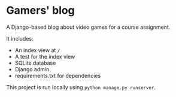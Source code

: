 #  Gamers' blog

A Django-based blog about video games for a course assignment.

It includes:
- An index view at `/`
- A test for the index view
- SQLite database
- Django admin
- requirements.txt for dependencies

This project is run locally using `python manage.py runserver`.
